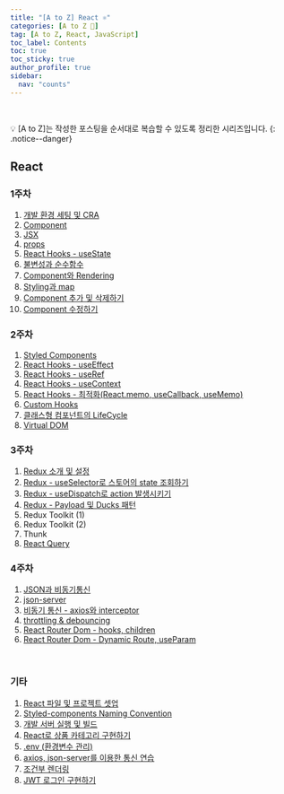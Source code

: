 ```yaml
---
title: "[A to Z] React ⚛️"
categories: [A to Z 📌]
tag: [A to Z, React, JavaScript]
toc_label: Contents
toc: true
toc_sticky: true
author_profile: true
sidebar:
  nav: "counts"
---
```


<br>

💡 [A to Z]는 작성한 포스팅을 순서대로 복습할 수 있도록 정리한 시리즈입니다.
{: .notice--danger}

## React

### 1주차

1. [개발 환경 세팅 및 CRA](https://mynamesieun.github.io/react/%EA%B0%9C%EB%B0%9C-%ED%99%98%EA%B2%BD-%EC%84%B8%ED%8C%85-%EB%B0%8F-CRA/)
2. [Component](https://mynamesieun.github.io/react/Component/)
3. [JSX](https://mynamesieun.github.io/react/JSX/)
4. [props](https://mynamesieun.github.io/react/props/)
5. [React Hooks - useState](https://mynamesieun.github.io/react/React-Hooks-useState/)
6. [불변성과 순수함수](https://mynamesieun.github.io/react/%EB%B6%88%EB%B3%80%EC%84%B1%EA%B3%BC-%EC%88%9C%EC%88%98%ED%95%A8%EC%88%98/)
7. [Component와 Rendering](https://mynamesieun.github.io/react/Component%EC%99%80-Rendering/)
8. [Styling과 map](https://mynamesieun.github.io/react/Styling%EA%B3%BC-map/)
9. [Component 추가 및 삭제하기](https://mynamesieun.github.io/react/Component-%EC%B6%94%EA%B0%80-%EB%B0%8F-%EC%82%AD%EC%A0%9C%ED%95%98%EA%B8%B0/)
10. [Component 수정하기](https://mynamesieun.github.io/react/Component-%EC%88%98%EC%A0%95%ED%95%98%EA%B8%B0/)

### 2주차

1. [Styled Components](https://mynamesieun.github.io/react/Styled-Components/)
2. [React Hooks - useEffect](https://mynamesieun.github.io/react/React-Hooks-useEffect/)
3. [React Hooks - useRef](https://mynamesieun.github.io/react/React-Hooks-useRef/)
4. [React Hooks - useContext](https://mynamesieun.github.io/react/React-Hooks-useContext/)
5. [React Hooks - 최적화(React.memo, useCallback, useMemo)](<https://mynamesieun.github.io/react/React-Hooks-%EC%B5%9C%EC%A0%81%ED%99%94(React.memo,-useCallback,-useMemo)/>)
6. [Custom Hooks](https://mynamesieun.github.io/react/Custom-Hooks/)
7. [클래스형 컴포넌트의 LifeCycle](https://mynamesieun.github.io/react/%ED%81%B4%EB%9E%98%EC%8A%A4%ED%98%95-%EC%BB%B4%ED%8F%AC%EB%84%8C%ED%8A%B8%EC%9D%98-LifeCycle/)
8. [Virtual DOM](https://mynamesieun.github.io/react/Virtual-DOM/)

### 3주차

1.  [Redux 소개 및 설정](https://mynamesieun.github.io/react/Redux-%EC%86%8C%EA%B0%9C-%EB%B0%8F-%EC%84%A4%EC%A0%95/)
2.  [Redux - useSelector로 스토어의 state 조회하기](https://mynamesieun.github.io/react/Redux-useSelector%EB%A1%9C-%EC%8A%A4%ED%86%A0%EC%96%B4%EC%9D%98-state-%EC%A1%B0%ED%9A%8C%ED%95%98%EA%B8%B0/)
3.  [Redux - useDispatch로 action 발생시키기](https://mynamesieun.github.io/react/Redux-useDispatch%EB%A1%9C-action-%EB%B0%9C%EC%83%9D%EC%8B%9C%ED%82%A4%EA%B8%B0/)
4.  [Redux - Payload 및 Ducks 패턴](https://mynamesieun.github.io/react/Redux-Payload-%EB%B0%8F-Ducks-%ED%8C%A8%ED%84%B4/)
5.  Redux Toolkit (1)
6.  Redux Toolkit (2)
7.  Thunk
8.  [React Query](https://mynamesieun.github.io/react/React-Query/)

### 4주차

1. [JSON과 비동기통신](https://mynamesieun.github.io/react/JSON%EA%B3%BC-%EB%B9%84%EB%8F%99%EA%B8%B0%ED%86%B5%EC%8B%A0/)
2. [json-server](https://mynamesieun.github.io/react/json-server/)
3. [비동기 통신 - axios와 interceptor](https://mynamesieun.github.io/react/%EB%B9%84%EB%8F%99%EA%B8%B0-%ED%86%B5%EC%8B%A0-axios%EC%99%80-interceptor/)
4. [throttling & debouncing](https://mynamesieun.github.io/react/throttling-&-debouncing/)
5. [React Router Dom - hooks, children](https://mynamesieun.github.io/react/React-Router-Dom-hooks,-children/)
6. [React Router Dom - Dynamic Route, useParam](https://mynamesieun.github.io/react/React-Router-Dom-Dynamic-Route,-useParam/)

<br>

### 기타

1. [React 파일 및 프로젝트 셋업](https://mynamesieun.github.io/react/React-%ED%8C%8C%EC%9D%BC-%EB%B0%8F-%ED%94%84%EB%A1%9C%EC%A0%9D%ED%8A%B8-%EC%85%8B%EC%97%85/)
2. [Styled-components Naming Convention](https://mynamesieun.github.io/react/Styled-components-Naming-Convention/)
3. [개발 서버 실행 및 빌드](https://mynamesieun.github.io/react/%EA%B0%9C%EB%B0%9C-%EC%84%9C%EB%B2%84-%EC%8B%A4%ED%96%89-%EB%B0%8F-%EB%B9%8C%EB%93%9C/)
4. [React로 상품 카테고리 구현하기](https://mynamesieun.github.io/react/React%EB%A1%9C-%EC%83%81%ED%92%88-%EC%B9%B4%ED%85%8C%EA%B3%A0%EB%A6%AC-%EA%B5%AC%ED%98%84%ED%95%98%EA%B8%B0/)
5. [.env (환경변수 관리)](https://tooo1.tistory.com/582)
6. [axios, json-server를 이용한 통신 연습](https://mynamesieun.github.io/react/axios,-json-server%EB%A5%BC-%EC%9D%B4%EC%9A%A9%ED%95%9C-%ED%86%B5%EC%8B%A0-%EC%97%B0%EC%8A%B5/)
7. [조건부 렌더링](https://mynamesieun.github.io/react/%EC%A1%B0%EA%B1%B4%EB%B6%80-%EB%A0%8C%EB%8D%94%EB%A7%81/)
8. [JWT 로그인 구현하기](https://mynamesieun.github.io/react/JWT-%EB%A1%9C%EA%B7%B8%EC%9D%B8-%EA%B5%AC%ED%98%84%ED%95%98%EA%B8%B0/)

<br>
